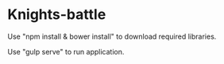 # Knights-battle

Use "npm install & bower install" to download required libraries.

Use "gulp serve" to run application.